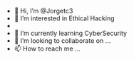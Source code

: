 - 👋 Hi, I’m @Jorgetc3
- 👀 I’m interested in Ethical Hacking
-
- 🌱 I’m currently learning CyberSecurity
- 💞️ I’m looking to collaborate on ...
- 📫 How to reach me ...

<!---
Jorgetc3/Jorgetc3 is a ✨ special ✨ repository because its `README.md` (this file) appears on your GitHub profile.
You can click the Preview link to take a look at your changes.
--->
